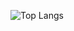 ![Top Langs](https://github-readme-stats.vercel.app/api/top-langs/?username=downy1218&layout=donut)



